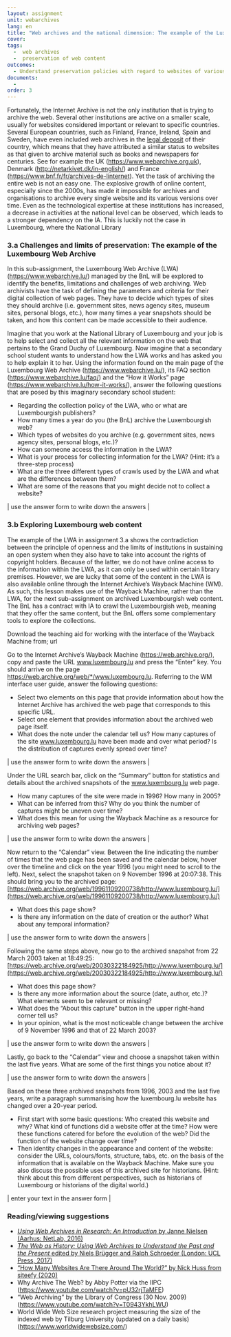 ```yaml
---
layout: assignment
unit: webarchives
lang: en
title: "Web archives and the national dimension: The example of the Luxembourg Web Archive and luxembourg.lu"
cover:
tags:
  -  web archives 
  -  preservation of web content 
outcomes:
  - Understand preservation policies with regard to websites of various institutions
documents:
  - 
order: 3
---
```

Fortunately, the Internet Archive is not the only institution that is trying to archive the web. Several other institutions are active on a smaller scale, usually for websites considered important or relevant to specific countries. Several European countries, such as Finland, France, Ireland, Spain and Sweden, have even included web archives in the [legal deposit](https://en.wikipedia.org/wiki/Legal_deposit) of their country, which means that they have attributed a similar status to websites as that given to archive material such as books and newspapers for centuries. See for example the UK (https://www.webarchive.org.uk), Denmark (http://netarkivet.dk/in-english/) and France (https://www.bnf.fr/fr/archives-de-linternet).
Yet the task of archiving the entire web is not an easy one. The explosive growth of online content, especially since the 2000s, has made it impossible for archives and organisations to archive every single website and its various versions over time. Even as the technological expertise at these institutions has increased, a decrease in activities at the national level can be observed, which leads to a stronger dependency on the IA. This is luckily not the case in Luxembourg, where the National Library 

<!-- more -->

<!-- briefing-student -->

### 3.a Challenges and limits of preservation: The example of the Luxembourg Web Archive
<!-- section-contents -->
In this sub-assignment, the Luxembourg Web Archive (LWA) (https://www.webarchive.lu/) managed by the BnL will be explored to identify the benefits, limitations and challenges of web archiving.
Web archivists have the task of defining the parameters and criteria for their digital collection of web pages. They have to decide which types of sites they should archive (i.e. government sites, news agency sites, museum sites, personal blogs, etc.), how many times a year snapshots should be taken, and how this content can be made accessible to their audience.

Imagine that you work at the National Library of Luxembourg and your job is to help select and collect all the relevant information on the web that pertains to the Grand Duchy of Luxembourg. Now imagine that a secondary school student wants to understand how the LWA works and has asked you to help explain it to her.
Using the information found on the main page of the Luxembourg Web Archive (https://www.webarchive.lu/), its FAQ section (https://www.webarchive.lu/faq/) and the “How it Works” page (https://www.webarchive.lu/how-it-works/), answer the following questions that are posed by this imaginary secondary school student: 

-	Regarding the collection policy of the LWA, who or what are Luxembourgish publishers? 
-	How many times a year do you (the BnL) archive the Luxembourgish web?
-	Which types of websites do you archive (e.g. government sites, news agency sites, personal blogs, etc.)?
-	How can someone access the information in the LWA?
-	What is your process for collecting information for the LWA? (Hint: it’s a three-step process)
-	What are the three different types of crawls used by the LWA and what are the differences between them? 
-	What are some of the reasons that you might decide not to collect a website? 

| use the answer form to write down the answers |

<!-- section -->


### 3.b Exploring Luxembourg web content 
<!-- section-contents -->

The example of the LWA in assignment 3.a shows the contradiction between the principle of openness and the limits of institutions in sustaining an open system when they also have to take into account the rights of copyright holders. Because of the latter, we do not have online access to the information within the LWA, as it can only be used within certain library premises. However, we are lucky that some of the content in the LWA is also available online through the Internet Archive’s Wayback Machine (WM). As such, this lesson makes use of the Wayback Machine, rather than the LWA, for the next sub-assignment on archived Luxembourgish web content. The BnL has a contract with IA to crawl the Luxembourgish web, meaning that they offer the same content, but the BnL offers some complementary tools to explore the collections. 

Download the teaching aid for working with the interface of the Wayback Machine from; url

Go to the Internet Archive’s Wayback Machine (https://web.archive.org/), copy and paste the URL www.luxembourg.lu and press the “Enter” key. You should arrive on the page https://web.archive.org/web/*/www.luxembourg.lu.
Referring to the WM interface user guide, answer the following questions: 

-	Select two elements on this page that provide information about how the Internet Archive has archived the web page that corresponds to this specific URL.
-	Select one element that provides information about the archived web page itself.
-	What does the note under the calendar tell us? How many captures of the site www.luxembourg.lu have been made and over what period? Is the distribution of captures evenly spread over time? 

| use the answer form to write down the answers |

Under the URL search bar, click on the “Summary” button for statistics and details about the archived snapshots of the www.luxembourg.lu web page. 
-	How many captures of the site were made in 1996? How many in 2005? 
-	What can be inferred from this? Why do you think the number of captures might be uneven over time? 
-	What does this mean for using the Wayback Machine as a resource for archiving web pages?  

| use the answer form to write down the answers |

Now return to the “Calendar” view. Between the line indicating the number of times that the web page has been saved and the calendar below, hover over the timeline and click on the year 1996 (you might need to scroll to the left). Next, select the snapshot taken on 9 November 1996 at 20:07:38. This should bring you to the archived page: [https://web.archive.org/web/19961109200738/http://www.luxembourg.lu/](https://web.archive.org/web/19961109200738/http://www.luxembourg.lu/)
-	What does this page show?
-	Is there any information on the date of creation or the author? What about any temporal information? 

| use the answer form to write down the answers |
 
Following the same steps above, now go to the archived snapshot from 22 March 2003 taken at 18:49:25: [https://web.archive.org/web/20030322184925/http://www.luxembourg.lu/](https://web.archive.org/web/20030322184925/http://www.luxembourg.lu/)
-	What does this page show?
-	Is there any more information about the source (date, author, etc.)? What elements seem to be relevant or missing? 
-	What does the “About this capture” button in the upper right-hand corner tell us?
-	In your opinion, what is the most noticeable change between the archive of 9 November 1996 and that of 22 March 2003?

| use the answer form to write down the answers |

Lastly, go back to the “Calendar” view and choose a snapshot taken within the last five years. What are some of the first things you notice about it?

| use the answer form to write down the answers |

Based on these three archived snapshots from 1996, 2003 and the last five years, write a paragraph summarising how the luxembourg.lu website has changed over a 20-year period. 
-	First start with some basic questions: Who created this website and why? What kind of functions did a website offer at the time? How were these functions catered for before the evolution of the web? Did the function of the website change over time? 
-	Then identity changes in the appearance and content of the website: consider the URLs, colours/fonts, structure, tabs, etc. on the basis of the information that is available on the Wayback Machine. Make sure you also discuss the possible uses of this archived site for historians. (Hint: think about this from different perspectives, such as historians of Luxembourg or historians of the digital world.)

| enter your text in the answer form |

<!-- section -->

### Reading/viewing suggestions 
<!-- section-contents -->

-	[*Using Web Archives in Research: An Introduction* by Janne Nielsen (Aarhus: NetLab, 2016)](http://www.netlab.dk/wp-content/uploads/2016/10/Nielsen_Using_Web_Archives_in_Research.pdf)
-	[*The Web as History: Using Web Archives to Understand the Past and the Present* edited by Niels Brügger and Ralph Schroeder (London: UCL Press, 2017)](https://discovery.ucl.ac.uk/id/eprint/1542998/1/The-Web-as-History.pdf)
-	[“How Many Websites Are There Around The World?” by Nick Huss from siteefy (2020)](https://siteefy.com/how-many-websites-are-there/)
-	Why Archive The Web? by Abby Potter via the IIPC (https://www.youtube.com/watch?v=pU32rjTaMFE)
-	“Web Archiving” by the Library of Congress (30 Nov. 2009) (https://www.youtube.com/watch?v=T0943YkhLWU)
-	World Wide Web Size research project measuring the size of the indexed web by Tilburg University (updated on a daily basis) (https://www.worldwidewebsize.com/)
 
 
<!-- briefing-teacher -->





